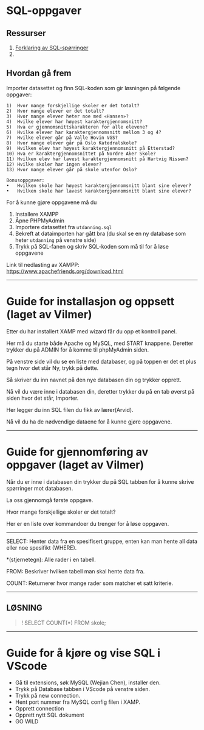 # SQL-oppgaver

## Ressurser

1. [Forklaring av SQL-spørringer](https://docs.google.com/presentation/d/1QSET-BMSjlRSdELPgQuFouzDmxIH3SE9/edit?usp=sharing&ouid=104056741787912897114&rtpof=true&sd=true)
1. 

## Hvordan gå frem

Importer datasettet og finn SQL-koden som gir løsningen på følgende oppgaver:

``` 
1)	Hvor mange forskjellige skoler er det totalt?
2)	Hvor mange elever er det totalt?
3)	Hvor mange elever heter noe med «Hansen»?
4)	Hvilke elever har høyest karaktergjennomsnitt?
5)	Hva er gjennomsnittskarakteren for alle elevene?
6)	Hvilke elever har karaktergjennomsnitt mellom 3 og 4?
7)	Hvilke elever går på Valle Hovin VGS?	
8)	Hvor mange elever går på Oslo Katedralskole?
9)	Hvilken elev har høyest karaktergjennomsnitt på Etterstad?
10)	Hva er karaktergjennomsnittet på Nordre Aker Skole?
11)	Hvilken elev har lavest karaktergjennomsnitt på Hartvig Nissen?
12)	Hvilke skoler har ingen elever?
13)	Hvor mange elever går på skole utenfor Oslo?

Bonusoppgaver:
•	Hvilken skole har høyest karaktergjennomsnitt blant sine elever?
•	Hvilken skole har lavest karaktergjennomsnitt blant sine elever?
```

For å kunne gjøre oppgavene må du

1. Installere XAMPP
1. Åpne PHPMyAdmin
1. Importere datasettet fra `utdanning.sql`
1. Bekreft at dataimporten har gått bra (du skal se en ny database som heter `utdanning` på venstre side)
1. Trykk på SQL-fanen og skriv SQL-koden som må til for å løse oppgavene


 Link til nedlasting av XAMPP: https://www.apachefriends.org/download.html

---
# Guide for installasjon og oppsett (laget av Vilmer)
Etter du har installert XAMP med wizard får du opp et kontroll panel.

Her må du starte både Apache og MySQL, med START knappene. Deretter trykker du på ADMIN for å komme til phpMyAdmin siden.

På venstre side vil du se en liste med databaser, og på toppen er det et plus tegn hvor det står Ny, trykk på dette.

Så skriver du inn navnet på den nye databasen din og trykker opprett.

Nå vil du være inne i databasen din, deretter trykker du på en tab øverst på siden hvor det står, Importer.

Her legger du inn SQL filen du fikk av lærer(Arvid).

Nå vil du ha de nødvendige dataene for å kunne gjøre oppgavene.

---
# Guide for gjennomføring av oppgaver (laget av Vilmer)

Når du er inne i databasen din trykker du på SQL tabben for å kunne skrive spørringer mot databasen.

La oss gjennomgå første oppgave.

Hvor mange forskjellige skoler er det totalt?

Her er en liste over kommandoer du trenger for å løse oppgaven.

---
SELECT: Henter data fra en spesifisert gruppe, enten kan man hente all data eller noe spesifikt (WHERE).

*(stjernetegn): Alle rader i en tabell. 

FROM: Beskriver hvilken tabell man skal hente data fra.

COUNT: Returnerer hvor mange rader som matcher et satt kriterie.

---
## LØSNING

>! SELECT COUNT(*) FROM skole;

---

# Guide for å kjøre og vise SQL i VScode

- Gå til extensions, søk MySQL (Wejian Chen), installer den.
- Trykk på Database tabben i VScode på venstre siden.
- Trykk på new connection.
- Hent port nummer fra MySQL config filen i XAMP.
- Opprett connection
- Opprett nytt SQL dokument
- GO WILD




